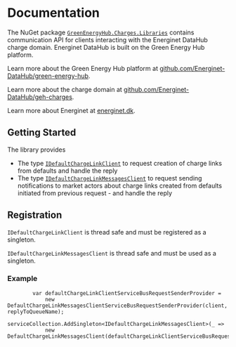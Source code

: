 # Documentation

The NuGet package [`GreenEnergyHub.Charges.Libraries`](https://www.nuget.org/packages/Energinet.DataHub.Charges.Clients/) contains communication API
for clients interacting with the Energinet DataHub charge domain. Energinet DataHub is built on the Green Energy Hub platform.

Learn more about the Green Energy Hub platform at [github.com/Energinet-DataHub/green-energy-hub](https://github.com/Energinet-DataHub/green-energy-hub).

Learn more about the charge domain at [github.com/Energinet-DataHub/geh-charges](https://github.com/Energinet-DataHub/geh-charges).

Learn more about Energinet at [energinet.dk](https://energinet.dk/).

## Getting Started

The library provides

- The type [`IDefaultChargeLinkClient`](https://github.com/Energinet-DataHub/geh-charges/blob/main/source/Energinet.Charges.Libraries/source/Energinet.DataHub.Charges.Clients/DefaultChargeLink/IDefaultChargeLinkClient.cs) to request creation of charge links from defaults and handle the reply
- The type [`IDefaultChargeLinkMessagesClient`](https://github.com/Energinet-DataHub/geh-charges/blob/main/source/Energinet.Charges.Libraries/source/Energinet.DataHub.Charges.Clients/DefaultChargeLinkMessages/IDefaultChargeLinkMessagesClient.cs) to request sending notifications to market actors about charge links created from defaults initiated from previous request - and handle the reply

## Registration

`IDefaultChargeLinkClient` is thread safe and must be registered as a singleton.

`IDefaultChargeLinkMessagesClient` is thread safe and must be used as a singleton.

### Example

            var defaultChargeLinkClientServiceBusRequestSenderProvider =
                new DefaultChargeLinkMessagesClientServiceBusRequestSenderProvider(client, replyToQueueName);
            serviceCollection.AddSingleton<IDefaultChargeLinkMessagesClient>(_ =>
                new DefaultChargeLinkMessagesClient(defaultChargeLinkClientServiceBusRequestSenderProvider));
